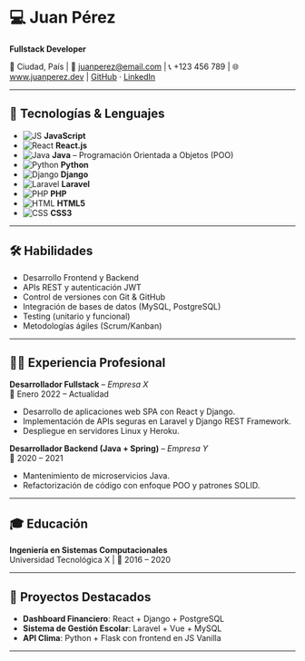 # 💻 Juan Pérez
**Fullstack Developer**

📍 Ciudad, País | 📧 juanperez@email.com | 📞 +123 456 789 | 🌐 www.juanperez.dev | [GitHub](https://github.com/juanperez) · [LinkedIn](https://linkedin.com/in/juanperez)

---

## 🧠 Tecnologías & Lenguajes

- ![JS](https://cdn.jsdelivr.net/gh/devicons/devicon/icons/javascript/javascript-original.svg) **JavaScript**
- ![React](https://cdn.jsdelivr.net/gh/devicons/devicon/icons/react/react-original.svg) **React.js**
- ![Java](https://cdn.jsdelivr.net/gh/devicons/devicon/icons/java/java-original.svg) **Java** – Programación Orientada a Objetos (POO)
- ![Python](https://cdn.jsdelivr.net/gh/devicons/devicon/icons/python/python-original.svg) **Python**
- ![Django](https://cdn.jsdelivr.net/gh/devicons/devicon/icons/django/django-plain.svg) **Django**
- ![Laravel](https://cdn.jsdelivr.net/gh/devicons/devicon/icons/laravel/laravel-plain.svg) **Laravel**
- ![PHP](https://cdn.jsdelivr.net/gh/devicons/devicon/icons/php/php-original.svg) **PHP**
- ![HTML](https://cdn.jsdelivr.net/gh/devicons/devicon/icons/html5/html5-original.svg) **HTML5**
- ![CSS](https://cdn.jsdelivr.net/gh/devicons/devicon/icons/css3/css3-original.svg) **CSS3**

---

## 🛠️ Habilidades

- Desarrollo Frontend y Backend
- APIs REST y autenticación JWT
- Control de versiones con Git & GitHub
- Integración de bases de datos (MySQL, PostgreSQL)
- Testing (unitario y funcional)
- Metodologías ágiles (Scrum/Kanban)

---

## 🧑‍💼 Experiencia Profesional

**Desarrollador Fullstack** – _Empresa X_  
📆 Enero 2022 – Actualidad  
- Desarrollo de aplicaciones web SPA con React y Django.
- Implementación de APIs seguras en Laravel y Django REST Framework.
- Despliegue en servidores Linux y Heroku.

**Desarrollador Backend (Java + Spring)** – _Empresa Y_  
📆 2020 – 2021  
- Mantenimiento de microservicios Java.
- Refactorización de código con enfoque POO y patrones SOLID.

---

## 🎓 Educación

**Ingeniería en Sistemas Computacionales**  
Universidad Tecnológica X | 📆 2016 – 2020

---

## 🧩 Proyectos Destacados

- **Dashboard Financiero**: React + Django + PostgreSQL
- **Sistema de Gestión Escolar**: Laravel + Vue + MySQL
- **API Clima**: Python + Flask con frontend en JS Vanilla

---
